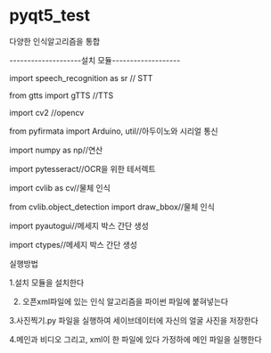 # pyqt5_test
다양한 인식알고리즘을 통합


--------------------설치 모듈-------------------


import speech_recognition as sr // STT


from gtts import gTTS //TTS


import cv2 //opencv


from pyfirmata import Arduino, util//아두이노와 시리얼 통신


import numpy as np//연산


import pytesseract//OCR을 위한 테서렉트


import cvlib as cv//물체 인식


from cvlib.object_detection import draw_bbox//물체 인식


import pyautogui//메세지 박스 간단 생성


import ctypes//메세지 박스 간단 생성



실행방법


1.설치 모듈을 설치한다



2. 오픈xml파일에 있는 인식 알고리즘을 파이썬 파일에 붙혀넣는다



3.사진찍기.py 파일을 실행하여 세이브데이터에 자신의 얼굴 사진을 저장한다



4.메인과 비디오 그리고, xml이 한 파일에 있다 가정하에 메인 파일을 실행한다




